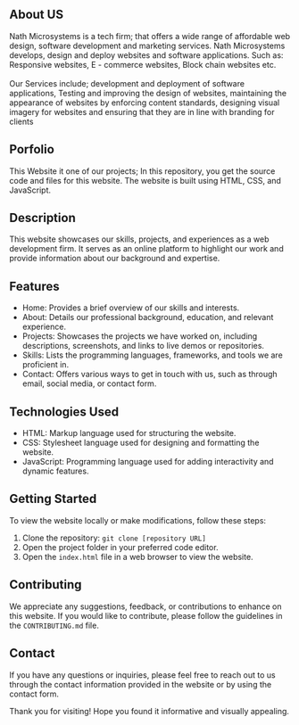 
## About US

Nath Microsystems is a tech firm; that offers a wide range of affordable web design, software development and marketing services. Nath Microsystems develops, design and deploy websites and software applications. Such as: Responsive websites, E - commerce websites, Block chain websites etc.<br><br>Our Services include; development and deployment of software applications, Testing and improving the design of websites, maintaining the appearance of websites by enforcing content standards, designing visual imagery for websites and ensuring that they are in line with branding for clients


## Porfolio

This Website it one of our projects; In this repository, you get the source code and files for this  website. The website is built using HTML, CSS, and JavaScript.

## Description

This  website showcases our skills, projects, and experiences as a web development firm. It serves as an online platform to highlight our work and provide information about our  background and expertise.

## Features

- Home:  Provides a brief overview of our  skills and interests.
- About: Details our professional background, education, and relevant experience.
- Projects: Showcases the projects we  have worked on, including descriptions, screenshots, and links to live demos or repositories.
- Skills: Lists the programming languages, frameworks, and tools we are  proficient in.
- Contact: Offers various ways to get in touch with us, such as through email, social media, or  contact form.

## Technologies Used

- HTML: Markup language used for structuring the website.
- CSS: Stylesheet language used for designing and formatting the website.
- JavaScript: Programming language used for adding interactivity and dynamic features.

## Getting Started

To view the website locally or make modifications, follow these steps:

1. Clone the repository: `git clone [repository URL]`
2. Open the project folder in your preferred code editor.
3. Open the `index.html` file in a web browser to view the website.

## Contributing

We appreciate any suggestions, feedback, or contributions to enhance  on this  website. If you would like to contribute, please follow the guidelines in the `CONTRIBUTING.md` file.

## Contact

If you have any questions or inquiries, please feel free to reach out to us  through the contact information provided in the website or by using the contact form.

Thank you for visiting! Hope you found it informative and visually appealing.

